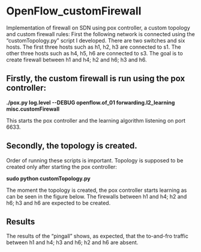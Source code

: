 # OpenFlow_customFirewall

Implementation of firewall on SDN using pox controller, a custom topology and custom firewall rules:
First the following network is connected using the “customTopology.py” script I developed. 
There are two switches and six hosts. The first three hosts such as h1, h2, h3 are connected to s1. The other three hosts such as h4, h5, h6 are connected to s3. The goal is to create firewall between h1 and h4; h2 and h6; h3 and h6.

## Firstly, the custom firewall is run using the pox controller:
**./pox.py log.level --DEBUG openflow.of_01 forwarding.l2_learning misc.customFirewall**

This starts the pox controller and the learning algorithm listening on port 6633.

## Secondly, the topology is created. 
Order of running these scripts is important. Topology is supposed to be created only after starting the pox controller:

**sudo python customTopology.py**

The moment the topology is created, the pox controller starts learning as can be seen in the figure below. The firewalls between h1 and h4; h2 and h6; h3 and h6 are expected to be created.

## Results
The results of the “pingall” shows, as expected, that the to-and-fro traffic between h1 and h4; h3 and h6; h2 and h6 are absent.

 
